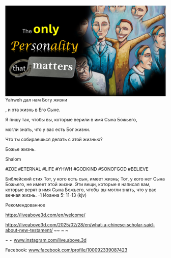 ![Video cover image](../cover.jpeg)
Yahweh дал нам Богу жизни

, и эта жизнь в Его Сыне.

Я пишу так, чтобы вы, которые верили в имя Сына Божьего,

могли знать, что у вас есть Бог жизни.

Что ты собираешься делать с этой жизнью?

Божье жизнь.

Shalom


#ZOE #ETERNAL #LIFE #YHWH #GODKIND #SONOFGOD #BELIEVE

Библейский стих Тот, у кого есть сын, имеет жизнь; Тот, у кого нет Сына Божьего, не имеет этой жизни. Эти вещи, которые я написал вам, которые верят в имя Сына Божьего, чтобы вы могли знать, что у вас вечная жизнь. -1 Иоанна 5: 11-13 (kjv)

Рекомендованное


https://liveabove3d.com/en/welcome/

https://liveabove3d.com/2025/02/28/en/what-a-chinese-scholar-said-about-new-testament/ ~~ ~ ~

~ ~ www.instagram.com/live.above.3d


Facebook: www.facebook.com/profile/100092339087423






